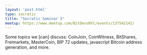 ```yaml
---
layout: 'post.html'
type: socratic
title: "Socratic Seminar 3"
meetup: https://www.meetup.com/BitDevsNYC/events/137542142/
---
```


Some topics we [can] discuss: CoinJoin, CoinWitness, BitShares, Freimarkets,
MasterCoin, BIP 72 updates, javascript Bitcoin address generation, and more.

